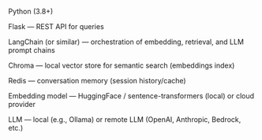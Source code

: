Python (3.8+)

Flask — REST API for queries

LangChain (or similar) — orchestration of embedding, retrieval, and LLM prompt chains

Chroma — local vector store for semantic search (embeddings index)

Redis — conversation memory (session history/cache)

Embedding model — HuggingFace / sentence-transformers (local) or cloud provider

LLM — local (e.g., Ollama) or remote LLM (OpenAI, Anthropic, Bedrock, etc.)
